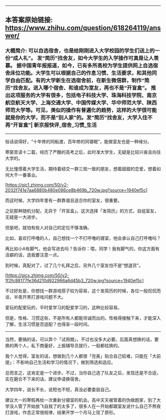 ----------------------------------------
## 本答案原始链接: https://www.zhihu.com/question/618264119/answer/
### 大概简介: 可以自选宿舍，也是给刚刚进入大学校园的学生们送上的一份“成人礼”。 发“简历”找舍友，如今大学生的入学操作可真是让人羡慕。 据中国青年报报道，如今，已有多所高校为学生提供网上自选宿舍床位功能。大学生可以根据自己的作息习惯、生活要求，和其他同学自由匹配。有的大学新生在选宿舍前，在新生微信群，制作“简历”找舍友。进入哪个宿舍、和谁成为室友，再也不是“开盲盒”。 推出这项服务的大学有很多，包括电子科技大学、珠海科技学院、南京航空航天大学、上海交通大学、中国传媒大学、华中师范大学、陕西师范大学等。可见，类似的操作有普遍化的趋势，这样的大学很可能就是你的大学，而不是“别人家”的。发“简历”找舍友，大学入住不再“开盲盒”| 新京报快评_宿舍_习惯_生活
----------------------------------------
俗话说得好，“十年修的同船渡，百年修的同寝眠”，能做室友也是一种缘分。

寒窗苦读十二载，经历了严酷的高考之后，此时准大学生，无疑是比较兴奋且向往大学的。

无比憧憬着大学生活，期待着结交一群三观一致的朋友，想着甜甜的恋爱，想着如何大干一番事业。

[https://pic1.zhimg.com/50/v2-2032f741e7aa6880b480e086ce8b469b_720w.jpg?source=1940ef5c]

而这时候，大学四年里有一群靠谱且适合你的室友，很重要。

之前那种随机分配，无异于「开盲盒」。这次选择「发简历」的方式，自组室友，无疑是一大进步。


但是吧，就怕有些人对自己的定位不够准确。

比如，喜欢打呼噜的人，自己想找一个不打呼噜的寝室，他会承认自己打呼噜吗？

再比如小A有脚气，他会写进去吗？告诉你：喂，同学！我有脚气的，你这方面有洁癖的话，选我要注意一点。

到时候，真配对了，过了几个礼拜之后，另外几个室友怕不是“想退货”。

[https://picx.zhimg.com/50/v2-1f2fc88177fe36d210d922966a6d45b3_720w.jpg?source=1940ef5c]

不过好处是，你想找一群游戏搭子较为容易，这个发简历的时候，各位一般侃侃而谈，半夜开黑打游戏问题不大。

爱玩的配爱玩的，平时爱学习的配爱学习的，这种比较容易。

但是，性格、习惯这些，不是所有人都能坦诚而出的。性格得接触下来，才能深入了解，生活习惯是否适配？也得呆一段时间。

----------------------------------------

当然，要搞的话，可以弄个「试用期」，不过也没多大必要。后面真想换的话，要换的两个人，私下商量好，上报辅导员就行，一般都给换的。

我个人觉得，室友的话，想做到几个人都很「完美」贴合自己较难，只能在「大前提」：不影响自己生活和学习的情况下，做到筛选和适应。

总而言之，这肯定是一个进步。不过，当你自己选了队友之后，发现还是不合适，实在磨合不下来的话，建议申请换宿舍。


大学四年，说长不长，说短也不短，真没必要委屈自己。

建议大一的寒假再给一次重新分寝室的机会。高中天天被管着的伪做题家，到了大学没人管了开始放飞自我了的太多了，很多人在一开始都跟室友说什么自己不熬夜打游戏，作息正常很规律，结果开学一个月马上现了原形。